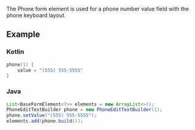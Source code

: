 The Phone form element is used for a phone number value field with the phone keyboard layout.

## Example

### Kotlin
```kotlin
phone(1) {
    value = "(555) 555-5555"
}
```

### Java
```java
List<BaseFormElement<?>> elements = new ArrayList<>();
PhoneEditTextBuilder phone = new PhoneEditTextBuilder(1);
phone.setValue("(555) 555-5555");
elements.add(phone.build());
```